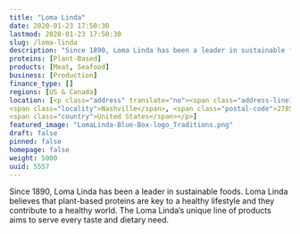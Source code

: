 ```yaml
---
title: "Loma Linda"
date: 2020-01-23 17:50:30
lastmod: 2020-01-23 17:50:30
slug: /loma-linda
description: "Since 1890, Loma Linda has been a leader in sustainable foods. Loma Linda believes that plant-based proteins are key to a healthy lifestyle and they contribute to a healthy world. The Loma Linda’s unique line of products aims to serve every taste and dietary need."
proteins: [Plant-Based]
products: [Meat, Seafood]
business: [Production]
finance_type: []
regions: [US & Canada]
location: [<p class="address" translate="no"><span class="address-line1">Industry Court</span><br>
<span class="locality">Nashville</span>, <span class="postal-code">27856</span><br>
<span class="country">United States</span></p>]
featured_image: "LomaLinda-Blue-Box-logo_Traditions.png"
draft: false
pinned: false
homepage: false
weight: 5000
uuid: 5557
---
```

<p>Since 1890, Loma Linda has been a leader in sustainable foods. Loma Linda believes that plant-based proteins are key to a healthy lifestyle and they contribute to a healthy world. The Loma Linda’s unique line of products aims to serve every taste and dietary need.</p>
